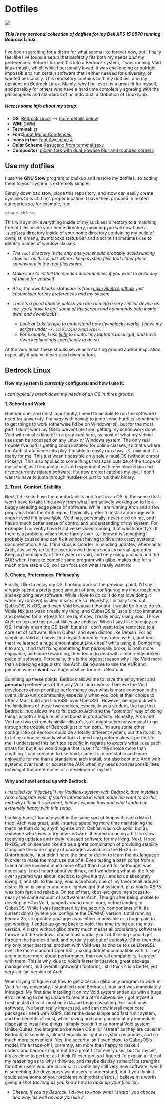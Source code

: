 # Dotfiles

![](/rice.png)

##### This is my personal collection of dotfiles for my Dell XPS 15 9570 running Bedrock Linux.

I've been searching for a distro for what seems like forever now, but I finally feel like I've found a setup that perfectly fits both my needs _and_ my preferences. Before I turned this into a Bedrock system, it was running Void linux (musl), which while I personally loved, it was challenging or outright impossible to run certain software that I either needed for university, or wanted personally. This repository contains both my dotfiles, and my opinions on Bedrock Linux.  Mainly, why I believe it is a great fit for myself, and possibly for others who have a hard time completely agreeing with the philosophies and standards of an individual distribution of Linux/Unix.


##### Here is some info about my setup:


+ **OS**: [Bedrock Linux](http://bedrocklinux.org/) --> [more details below](#bedrock-linux)
+ **WM**: [DWM](https://dwm.suckless.org/)
+ **Terminal**: [st](https://st.suckless.org/)
+ **Font**:[Input Mono Condensed](https://input.fontbureau.com/)
+ **Icons in bar**:[Font Awesome 4](https://fontawesome.com/v4.7.0/icons/)
+ **Color Scheme**:[Kasugano from terminal.sexy](https://terminal.sexy)
+ **Compositor**: [picom fork with dual_kawase blur and rounded corners](https://www.reddit.com/r/unixporn/comments/fs8trg/oc_comptonpicom_fork_with_both_tryone144s_dual/)


## Use my dotfiles

I use the **GNU Stow** program to backup and restore my dotfiles, so adding them to your system is extremely simple:
    
Simply download stow, clone this repository, and stow can easily create symlinks to each file's proper location.
I have them grouped in related categories so, for example, run:
    
```shell
stow suckless
```
    
This will symlink everything inside of my suckless directory to a matching tree of files inside your home directory, meaning you will now have a `.suckless` directory
inside of your home directory containing my build of dwm, st, dmenu, dwmblocks status bar and a script I sometimes use to identify names of window classes. 
    
* *The `root` directory is the only one you should probably avoid running stow on, as this is just where I keep system files that I later place somewhere in the root filesystem.*
* *Make sure to install the needed dependencies if you want to build any of these for yourself*
* *Also, the dwmblocks statusbar is from [Luke Smith's github](https://github.com/LukeSmithxyz/dwmblocks), just customized for my preferences and my system.*


* *There's a good chance,unless you are running a very similar device as me, you'll have to edit some of the scripts and commands both inside dwm and dwmblocks.*
    *  *Look at Luke's repo to understand how dwmblocks works. I have my scripts under `~/.local/bin/dwmblocks/.`*
    *  *For example, I use [light](https://github.com/haikarainen/light) to control my laptop's backlight, and have dwm keybindings specifically to do so.*

At the very least, these should serve as a starting ground and/or inspiration, especially if you've never used dwm before.


## Bedrock Linux

#### How my system is _currently_ configured and how I use it:
*I can typically break down my needs of an OS in three groups.*  

**1. School and Work**

Number one, and most importantly, I need to be able to run the software I need for university. 
I'm _okay_ with having to jump some hurdles sometimes to get things to work (otherwise I'd be on Windows lol), but for the most part, I don't want my OS to prevent me
from getting my schoolwork done.  Void with musl is kind of in a gray area here, as most of what my school uses can be accessed on any Linux or Windows system. The only 
real trouble I've had is getting zoom installed for online classes, so that's where the Arch strata came into play.  I'm able to easily run a `yay -S zoom` and it's ready
for me.  This just wasn't possible on a solely musl OS (without chroot trickery). This also applies to some things that span outside of the scope of my school, as I 
frequently test and experiment with new blockchain and cryptocurrenty related software.  If a new project catches my eye, I don't want to have to jump through hurdles or
just to run their binary.

**2. Trust, Comfort, Stability**

Next, I'd like to have the comfortability and trust in an OS, in the sense that I won't have to take time away from what I am actively working on to fix a buggy bleeding edge
piece of software.  While I am running Arch and a few programs from the Arch repos, I typically prefer to install a package with xbps in void if it is available.  Void has, personally,
never died on me, and I have a much better sense of control and understanding of my system.  For example, I currently have 9 active services running, 3 of which are tty's.  If there is a 
problem, which there hardly ever is, I know it is something I probably caused and can fix it without having to dive into crazy systemd documentation.  Also, I find xbps is smarter
in handling updates, where as to Arch, it is solely up to the user to avoid things such as partial upgrades.  Keeping the majority of the system in void, and only using pacman
and the AUR when I have to compile some program with glibc, makes due for a much more stable OS, so I can focus on what I really want to.

**3. Choice, Preferences, Philosophy**

Finally, I like to enjoy my OS.  Looking back at the previous point, I'd say I already spend a pretty good amount of time configuring my linux machines and exploring new software. While I love to do so, I do not love doing it when my (broken) system _makes_ me so.  Honestly, I initially tried out QubesOS, NixOS, and even Void because I thought it would be
fun to do so.  While Nix just wasn't really my thing, and QubesOS is just a bit too immature and pressed for a refresh for me right now, I really enjoy using Void.  Throw Arch on top and the 
possiblilities are endless.  When I say I like to enjoy an OS, I mainly mean the OS itself, but also I don't want to be restricted to a core set of software, like in Qubes, and even distros like Debian. For as simple as Void is, I never find myself bored or frustrated with it, and find that I've learned a huge amount about Linux itself while using it. Comparing it to arch, I find that
fixing something that personally broke, is both more enjoyable, and more rewarding, then trying to deal with a inherently broken piece of software.  Personally, this is the biggest reason why I like Void more than 
a bleeding edge distro like Arch.  Being able to use the AUR and pacman when I **want** is a huge positive for me in Bedrock.

Summing up these points, Bedrock allows me to have the enjoyment and **personal** preferences of the way Void Linux works.  I believe the Void developers often prioritize performance over
what is more common in the overall linux/unix community, especially when you look at their choice to offer a Musl buld and LibreSSL over OpenSSL.  However, being stuck with the limitations of these
two choices, especially as a student, the fact that Bedrock linux allows me to fallback to Arch and the "common" way of doing things is both a huge relief and boost in productivity.  Honeslty,
Arch and Void are two extremely similar distro's, so it might seem nonsensical to go through the trouble of Bedrock just to run both.  I'm sure some other configuratio of Bedrock
could be a totally different system, but the its ability to let me choose exactly what tools I need and prefer makes it perfect for me.  I understand this isn't too specific
in regards to _exactly_ what I use each strata for, but it is I would argue that I use it for the choice more than anything.  I can continue to use Void, since it is more stable and more
enjoyable for me than a standalone arch install, but also boot into Arch with systemd over runit, or access the AUR when my needs and responsibilities outweight the preferences of a developer or myself.

#### Why and how I ended up with Bedrock:
*I installed (or "hijacked") my Voidlinux system with Bedrock, then installed Arch alongside Void.  If you're interested in what made me want to do this, and why I think it's so great, below I explain how and why I ended up extremely happy with this setup.*

Looking back, I found myself in the same sort of loop with each distro I tried.  Arch was great, until I started spending more time maintaining the machine than doing
anything else on it.  Debian was rock solid, but as someone who loves to try new software, it ended up being a bit too slow receiving updates and newly released software for my liking.
Next, I tried NixOS, which seemed like it'd be a great combination of providing stability alongside the wide supply of packages available in  the NixStore. Unfortunately, I just didn't have the time or desire to learn the nix language in order to make the most use out of it.  Even testing a bash script from a friend online
involved much more effort than I cared for or thought was necessary. I next heard about voidlinux, and wondering what all the fuss over systemd was about, decided to give it a try.
I ended up absolutely loving it, and still to this day, Void is probably one of my favorite all around distro. Runit is simpler and more lightweight that systemd, plus Void's XBPS was both fast and reliable.  On top of that, xbps-src gave me access to nearly the same amount of software as Arch. Though after being unable to develop in F# in Void, jumped around once more, before landing in QubesOS.  While I was fascinated by the security components of it, its current dom0 (where you configure the DE/WM)
version is still running Fedora 25, so updated packages was either impossible or a huge pain to get working.  I ended up going back to Void, this time trying out the musl version. A distro without glibc pretty much means all proprietary software is thrown out the window. I chose musl partially out of thinking I could get through the hurdles it had, and partially just out of curiosity.
Other than that, my only other personal problem with Void was its choice to use LibreSSL over the more standard OpenSSL, making dotnet incompatible with it.  They seem to care more about performance than overall compatibilty, 
I agreed with them.  This is why, due to Void's faster init service, great package management, and overall lightweight footprint, I still think it is a better, yet very similar, version of Arch. 

When trying to figure out how to get a certain glibc only program to work in Void for my university, I stumbled upon Bedrock Linux and was immediately intruiged.  My first time 
installing it on my Void system ended up with a huge error relating to being unable to mount a btrfs subvolume, I got myself a fresh install of void-musl on ext4 and 
began tweaking.  For such new software, I've been really impressed, and can now install most core packages I need with XBPS, utilize the dead simple and fast runit system,
and the benefits of musl, while having arch and pacman at my immediate disposal to install the things I simply couldn't on a normal Void system.  Unlike Qubes,
the integration between OS's (or "strata" as they are called in Bedrock) is seamless, almost equally as light on system resources, and so much more convenient.  Yes, the 
security isn't even close to QubesOS's model, it's a trade-off I, currently, am more than happy to make.  I understand bedrock might not be a great fit for every user,
but for myself, it's as close to perfect as I think I'll ever get, so I figured I'd explain a little of my reasoning as to why I think so, and maybe display some of its
strengths for other users who are curious.  It is definitely still very new software, which is something the developers want users to understand, but if you think it could solve some of 
your problems with other distros, I believe it is worth giving a shot (_as long as you know how to back up your files lol_).

* *Cheers, if you try Bedrock, I'd love to know what "strata" you choose and why, as well as how you like it.*
